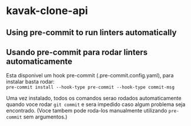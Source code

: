 # kavak-clone-api
## Using pre-commit to run linters automatically
## Usando pre-commit para rodar linters automaticamente

Esta disponivel um hook pre-commit (.pre-commit.config.yaml), para instalar basta rodar:  
`pre-commit install --hook-type pre-commit --hook-type commit-msg`

Uma vez instalado, todos os comandos serao rodados automaticamente quando voce rodar `git commit` e sera impedido caso algum problema seja encontrado. (Voce tambem pode roda-los manualmente utilizando `pre-commit` sem argumentos.)